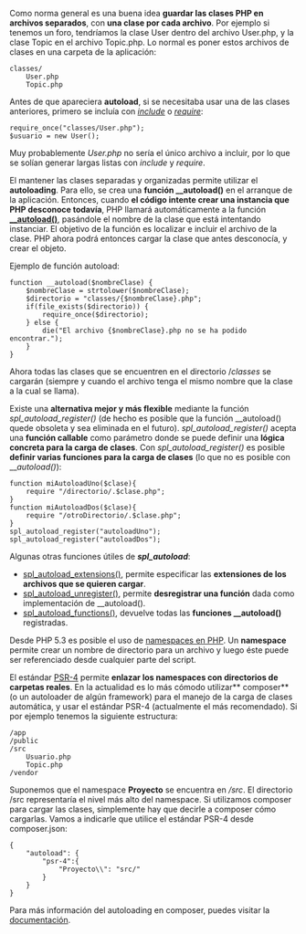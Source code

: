 Como norma general es una buena idea **guardar las clases PHP en archivos separados**, con **una clase por cada archivo**. Por ejemplo si tenemos un foro, tendríamos la clase User dentro del archivo User.php, y la clase Topic en el archivo Topic.php. Lo normal es poner estos archivos de clases en una carpeta de la aplicación:
```
classes/
    User.php
    Topic.php
```

Antes de que apareciera **autoload**, si se necesitaba usar una de las clases anteriores, primero se incluía con [_include_](http://diego.com.es/estructuras-de-control-en-php#include-include_once) o [_require_](http://diego.com.es/estructuras-de-control-en-php#require-require_once):

```
require_once("classes/User.php");
$usuario = new User();
```

Muy probablemente _User.php_ no sería el único archivo a incluir, por lo que se solían generar largas listas con _include_ y _require_.

El mantener las clases separadas y organizadas permite utilizar el **autoloading**. Para ello, se crea una **función __autoload()** en el arranque de la aplicación. Entonces, cuando **el código intente crear una instancia que PHP desconoce todavía**, PHP llamará automáticamente a la función <u>**__autoload()**</u>, pasándole el nombre de la clase que está intentando instanciar. El objetivo de la función es localizar e incluir el archivo de la clase. PHP ahora podrá entonces cargar la clase que antes desconocía, y crear el objeto.

Ejemplo de función autoload:

```
function __autoload($nombreClase) {
    $nombreClase = strtolower($nombreClase);
    $directorio = "classes/{$nombreClase}.php";
    if(file_exists($directorio)) {
        require_once($directorio);
    } else {
        die("El archivo {$nombreClase}.php no se ha podido encontrar.");
    }
}
```

Ahora todas las clases que se encuentren en el directorio /_classes_ se cargarán (siempre y cuando el archivo tenga el mismo nombre que la clase a la cual se llama). 

Existe una **alternativa mejor y más flexible** mediante la función _spl_autoload_register()_ (de hecho es posible que la función __autoload() quede obsoleta y sea eliminada en el futuro). _spl_autoload_register()_ acepta una **función callable** como parámetro donde se puede definir una **lógica concreta para la carga de clases**. Con _spl_autoload_register()_ es posible **definir varias funciones para la carga de clases** (lo que no es posible con ___autoload()_):

```
function miAutoloadUno($clase){
    require "/directorio/.$clase.php";
}
function miAutoloadDos($clase){
    require "/otroDirectorio/.$clase.php";
}
spl_autoload_register("autoloadUno");
spl_autoload_register("autoloadDos");
```

Algunas otras funciones útiles de _**spl_autoload**_:

*   [spl_autoload_extensions()](http://php.net/manual/es/function.spl-autoload-extensions.php), permite especificar las **extensiones de los archivos que se quieren cargar**.
*   [spl_autoload_unregister()](http://php.net/manual/es/function.spl-autoload-unregister.php), permite **desregistrar una función** dada como implementación de __autoload().
*   [spl_autoload_functions()](http://php.net/manual/es/function.spl-autoload-functions.php), devuelve todas las **funciones __autoload()** registradas.

Desde PHP 5.3 es posible el uso de [namespaces en PHP](http://diego.com.es/namespaces-en-php). Un **namespace** permite crear un nombre de directorio para un archivo y luego éste puede ser referenciado desde cualquier parte del script.

El estándar [PSR-4](http://www.php-fig.org/psr/psr-4/) permite **enlazar los namespaces con directorios de carpetas reales**. En la actualidad es lo más cómodo utilizar** composer** (o un autoloader de algún framework) para el manejo de la carga de clases automática, y usar el estándar PSR-4 (actualmente el más recomendado). Si por ejemplo tenemos la siguiente estructura:
```
/app
/public
/src
    Usuario.php
    Topic.php
/vendor
```

Suponemos que el namespace **Proyecto** se encuentra en _/src_. El directorio /src representaría el nivel más alto del namespace. Si utilizamos composer para cargar las clases, simplemente hay que decirle a composer cómo cargarlas. Vamos a indicarle que utilice el estándar PSR-4 desde composer.json:

```
{
    "autoload": {
        "psr-4":{
            "Proyecto\\": "src/"
        }
    }
}
```

Para más información del autoloading en composer, puedes visitar la [documentación](https://getcomposer.org/doc/01-basic-usage.md#autoloading).